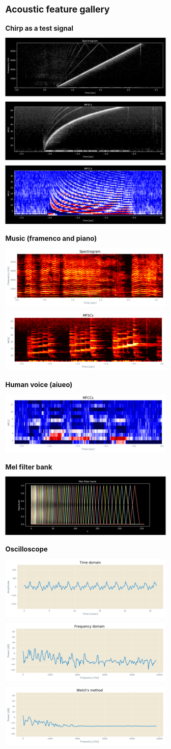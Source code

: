 # Acoustic feature gallery

## Chirp as a test signal

![](./oscilloscope/screenshots/spectrogram_chirp.png)

![](./oscilloscope/screenshots/mfsc_chirp.png)

![](./oscilloscope/screenshots/mfcc_chirp.png)

## Music (framenco and piano)

![](./oscilloscope/screenshots/spectrogram_framenco.png)

![](./oscilloscope/screenshots/mfsc_piano.png)

## Human voice (aiueo)

![](./oscilloscope/screenshots/mfcc.png)

## Mel filter bank

![](./oscilloscope/screenshots/filterbank.png)

## Oscilloscope

![](./oscilloscope/screenshots/raw_wave.png)

![](./oscilloscope/screenshots/fft.png)

![](./oscilloscope/screenshots/welch.png)
